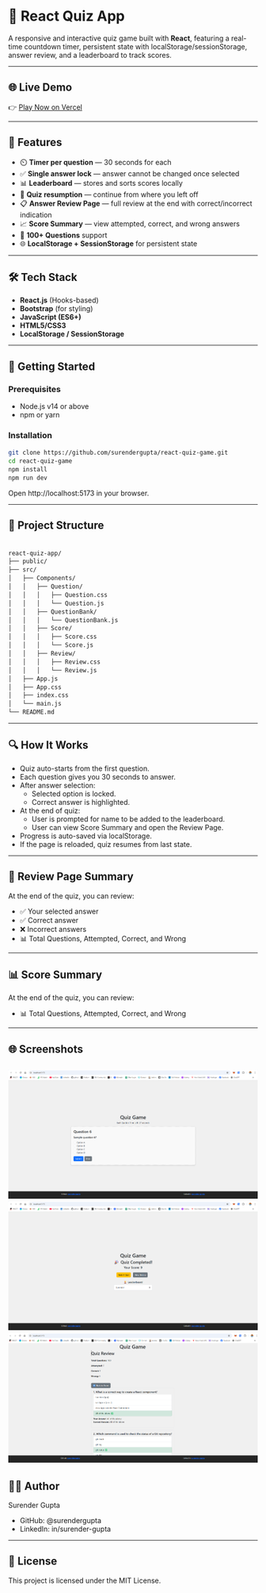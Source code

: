 # 🧠 React Quiz App

A responsive and interactive quiz game built with **React**, featuring a real-time countdown timer, persistent state with localStorage/sessionStorage, answer review, and a leaderboard to track scores.

---

## 🌐 Live Demo

👉 [Play Now on Vercel](https://react-quiz-game-zeta.vercel.app/)

---

## 📌 Features

- ⏲️ **Timer per question** — 30 seconds for each
- ✅ **Single answer lock** — answer cannot be changed once selected
- 📊 **Leaderboard** — stores and sorts scores locally
- 🔄 **Quiz resumption** — continue from where you left off
- 📋 **Answer Review Page** — full review at the end with correct/incorrect indication
- 📈 **Score Summary** — view attempted, correct, and wrong answers
- 🧠 **100+ Questions** support
- 🌐 **LocalStorage + SessionStorage** for persistent state

---

## 🛠️ Tech Stack

- **React.js** (Hooks-based)
- **Bootstrap** (for styling)
- **JavaScript (ES6+)**
- **HTML5/CSS3**
- **LocalStorage / SessionStorage**

---

## 🚀 Getting Started

### Prerequisites

- Node.js v14 or above
- npm or yarn

### Installation

```bash
git clone https://github.com/surendergupta/react-quiz-game.git
cd react-quiz-game
npm install
npm run dev
```

Open http://localhost:5173 in your browser.

---

## 📁 Project Structure

```bash

react-quiz-app/
├── public/
├── src/
│   ├── Components/
│   │   ├── Question/
│   │   │   ├── Question.css
│   │   │   └── Question.js
│   │   ├── QuestionBank/
│   │   │   └── QuestionBank.js
│   │   ├── Score/
│   │   │   ├── Score.css
│   │   │   └── Score.js
│   │   ├── Review/
│   │   │   ├── Review.css
│   │   │   └── Review.js
│   ├── App.js
│   ├── App.css
│   ├── index.css
│   └── main.js
└── README.md

```

---

## 🔍 How It Works
- Quiz auto-starts from the first question.
- Each question gives you 30 seconds to answer.
- After answer selection:
    - Selected option is locked.
    - Correct answer is highlighted.
- At the end of quiz:
    - User is prompted for name to be added to the leaderboard.
    - User can view Score Summary and open the Review Page.
- Progress is auto-saved via localStorage.
- If the page is reloaded, quiz resumes from last state.

---

## 🧪 Review Page Summary
At the end of the quiz, you can review:
- ✅ Your selected answer
- ✅ Correct answer
- ❌ Incorrect answers
- 📊 Total Questions, Attempted, Correct, and Wrong

---

## 📊 Score Summary
At the end of the quiz, you can review:
- 📊 Total Questions, Attempted, Correct, and Wrong

---

## 🌐 Screenshots

![Screenshot Quiz Question](./public/home.png)
![Screenshot Quiz Complete](./public/quiz-complete.png)
![Screenshot Quiz Review](./public/review-quiz.png)
---

## 👨‍💻 Author
Surender Gupta
- GitHub: @surendergupta
- LinkedIn: in/surender-gupta

---

## 📄 License
This project is licensed under the MIT License.